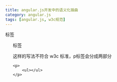 ```yaml
---
title: angular.js开发中的语义化插曲
category: angular.js
tags: [angular.js, w3c规范]
---
```


<p> 标签

<ul> 标签

这样的写法不符合 w3c 标准，p标签会分成两部分
```
<p>
	<ul></ul>
</p>
```
